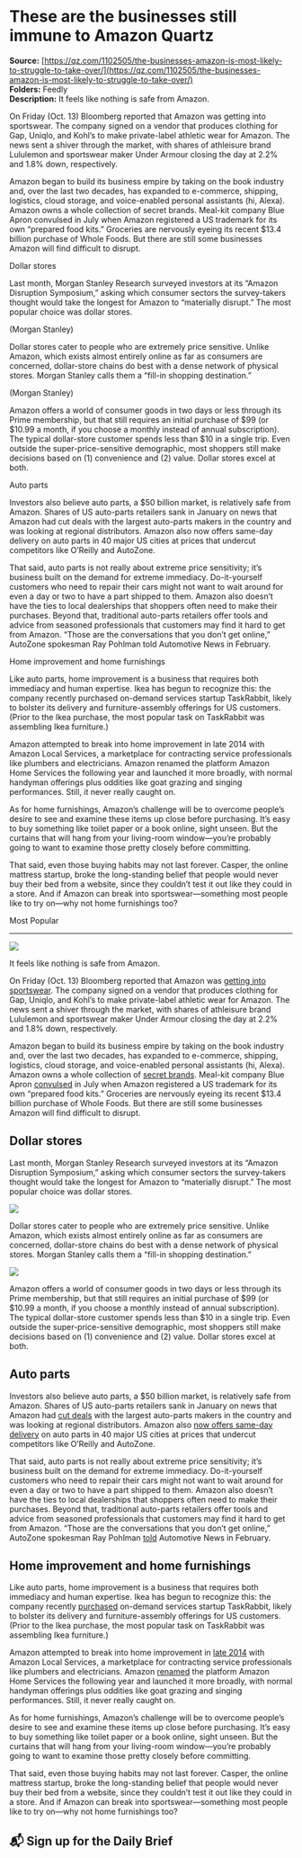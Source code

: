 # These are the businesses still immune to Amazon Quartz

**Source:** [https://qz.com/1102505/the-businesses-amazon-is-most-likely-to-struggle-to-take-over/](https://qz.com/1102505/the-businesses-amazon-is-most-likely-to-struggle-to-take-over/)  
**Folders:** Feedly  
**Description:** It feels like nothing is safe from Amazon.

On Friday (Oct. 13) Bloomberg reported that Amazon was getting into sportswear. The company signed on a vendor that produces clothing for Gap, Uniqlo, and Kohl’s to make private-label athletic wear for Amazon. The news sent a shiver through the market, with shares of athleisure brand Lululemon and sportswear maker Under Armour closing the day at 2.2% and 1.8% down, respectively.

Amazon began to build its business empire by taking on the book industry and, over the last two decades, has expanded to e-commerce, shipping, logistics, cloud storage, and voice-enabled personal assistants (hi, Alexa). Amazon owns a whole collection of secret brands. Meal-kit company Blue Apron convulsed in July when Amazon registered a US trademark for its own “prepared food kits.” Groceries are nervously eyeing its recent $13.4 billion purchase of Whole Foods. But there are still some businesses Amazon will find difficult to disrupt.

Dollar stores

Last month, Morgan Stanley Research surveyed investors at its “Amazon Disruption Symposium,” asking which consumer sectors the survey-takers thought would take the longest for Amazon to “materially disrupt.” The most popular choice was dollar stores.

(Morgan Stanley)

Dollar stores cater to people who are extremely price sensitive. Unlike Amazon, which exists almost entirely online as far as consumers are concerned, dollar-store chains do best with a dense network of physical stores. Morgan Stanley calls them a “fill-in shopping destination.”

(Morgan Stanley)

Amazon offers a world of consumer goods in two days or less through its Prime membership, but that still requires an initial purchase of $99 (or $10.99 a month, if you choose a monthly instead of annual subscription). The typical dollar-store customer spends less than $10 in a single trip. Even outside the super-price-sensitive demographic, most shoppers still make decisions based on (1) convenience and (2) value. Dollar stores excel at both.

Auto parts

Investors also believe auto parts, a $50 billion market, is relatively safe from Amazon. Shares of US auto-parts retailers sank in January on news that Amazon had cut deals with the largest auto-parts makers in the country and was looking at regional distributors. Amazon also now offers same-day delivery on auto parts in 40 major US cities at prices that undercut competitors like O’Reilly and AutoZone.

That said, auto parts is not really about extreme price sensitivity; it’s business built on the demand for extreme immediacy. Do-it-yourself customers who need to repair their cars might not want to wait around for even a day or two to have a part shipped to them. Amazon also doesn’t have the ties to local dealerships that shoppers often need to make their purchases. Beyond that, traditional auto-parts retailers offer tools and advice from seasoned professionals that customers may find it hard to get from Amazon. “Those are the conversations that you don’t get online,” AutoZone spokesman Ray Pohlman told Automotive News in February.

Home improvement and home furnishings

Like auto parts, home improvement is a business that requires both immediacy and human expertise. Ikea has begun to recognize this: the company recently purchased on-demand services startup TaskRabbit, likely to bolster its delivery and furniture-assembly offerings for US customers. (Prior to the Ikea purchase, the most popular task on TaskRabbit was assembling Ikea furniture.)

Amazon attempted to break into home improvement in late 2014 with Amazon Local Services, a marketplace for contracting service professionals like plumbers and electricians. Amazon renamed the platform Amazon Home Services the following year and launched it more broadly, with normal handyman offerings plus oddities like goat grazing and singing performances. Still, it never really caught on.

As for home furnishings, Amazon’s challenge will be to overcome people’s desire to see and examine these items up close before purchasing. It’s easy to buy something like toilet paper or a book online, sight unseen. But the curtains that will hang from your living-room window—you’re probably going to want to examine those pretty closely before committing.

That said, even those buying habits may not last forever. Casper, the online mattress startup, broke the long-standing belief that people would never buy their bed from a website, since they couldn’t test it out like they could in a store. And if Amazon can break into sportswear—something most people like to try on—why not home furnishings too?

Most Popular


---

<div><div><div><picture><img src="https://qz.com/cdn-cgi/image/width=1024%2Cquality=85%2Cformat=auto/https://assets.qz.com/media/26da51ad52337a71d20644e0a68a0001.jpg"></picture></div><p>It feels like nothing is safe from Amazon.</p></div><div><p>On Friday (Oct. 13) Bloomberg reported that Amazon was <a href="https://www.bloomberg.com/news/articles/2017-10-13/amazon-is-said-to-make-sportswear-push-in-industry-rattling-move">getting into sportswear</a>. The company signed on a vendor that produces clothing for Gap, Uniqlo, and Kohl’s to make private-label athletic wear for Amazon. The news sent a shiver through the market, with shares of athleisure brand Lululemon and sportswear maker Under Armour closing the day at 2.2% and 1.8% down, respectively.</p></div><div><p>Amazon began to build its business empire by taking on the book industry and, over the last two decades, has expanded to e-commerce, shipping, logistics, cloud storage, and voice-enabled personal assistants (hi, Alexa). Amazon owns a whole collection of <a href="https://qz.com/1039381/amazon-owns-a-whole-collection-of-secret-brands">secret brands</a>. Meal-kit company Blue Apron <a href="https://qz.com/1031450/blue-apron-has-an-amazon-problem-jeff-bezos-is-looking-into-the-meal-kit-business">convulsed</a> in July when Amazon registered a US trademark for its own “prepared food kits.” Groceries are nervously eyeing its recent $13.4 billion purchase of Whole Foods. But there are still some businesses Amazon will find difficult to disrupt.</p></div><div><h2>Dollar stores</h2><p>Last month, Morgan Stanley Research surveyed investors at its “Amazon Disruption Symposium,” asking which consumer sectors the survey-takers thought would take the longest for Amazon to “materially disrupt.” The most popular choice was dollar stores.</p></div><div><div><picture><img src="https://qz.com/cdn-cgi/image/width=1024%2Cquality=85%2Cformat=auto/https://assets.qz.com/media/98d9215fa9f046985d413ba3cafd2fef.jpg"></picture></div><p>Dollar stores cater to people who are extremely price sensitive. Unlike Amazon, which exists almost entirely online as far as consumers are concerned, dollar-store chains do best with a dense network of physical stores. Morgan Stanley calls them a “fill-in shopping destination.”</p></div><div><div><picture><img src="https://qz.com/cdn-cgi/image/width=1024%2Cquality=85%2Cformat=auto/https://assets.qz.com/media/090056175f41c4fb4232480d176523ec.jpg"></picture></div><p>Amazon offers a world of consumer goods in two days or less through its Prime membership, but that still requires an initial purchase of $99 (or $10.99 a month, if you choose a monthly instead of annual subscription). The typical dollar-store customer spends less than $10 in a single trip. Even outside the super-price-sensitive demographic, most shoppers still make decisions based on (1) convenience and (2) value. Dollar stores excel at both.</p></div><div><h2>Auto parts</h2><p>Investors also believe auto parts, a $50 billion market, is relatively safe from Amazon. Shares of US auto-parts retailers sank in January on news that Amazon had <a href="https://nypost.com/2017/01/22/amazons-next-frontier-to-conquer-auto-parts/">cut deals</a> with the largest auto-parts makers in the country and was looking at regional distributors. Amazon also <a href="https://wheelscene.com/same-day-delivery-amazon-car-parts/">now offers same-day delivery</a> on auto parts in 40 major US cities at prices that undercut competitors like O’Reilly and AutoZone.</p></div><div><p>That said, auto parts is not really about extreme price sensitivity; it’s business built on the demand for extreme immediacy. Do-it-yourself customers who need to repair their cars might not want to wait around for even a day or two to have a part shipped to them. Amazon also doesn’t have the ties to local dealerships that shoppers often need to make their purchases. Beyond that, traditional auto-parts retailers offer tools and advice from seasoned professionals that customers may find it hard to get from Amazon. “Those are the conversations that you don’t get online,” AutoZone spokesman Ray Pohlman <a href="http://www.autonews.com/article/20170220/OEM06/302209956/amazon-could-shake-up-parts-business">told</a> Automotive News in February.</p></div><div><h2>Home improvement and home furnishings</h2><p>Like auto parts, home improvement is a business that requires both immediacy and human expertise. Ikea has begun to recognize this: the company recently <a href="https://qz.com/1089987/ikea-is-buying-taskrabbit-because-americas-diy-spirit-is-dying">purchased</a> on-demand services startup TaskRabbit, likely to bolster its delivery and furniture-assembly offerings for US customers. (Prior to the Ikea purchase, the most popular task on TaskRabbit was assembling Ikea furniture.)</p></div><div><p>Amazon attempted to break into home improvement in <a href="https://www.wsj.com/articles/amazon-offers-help-finding-local-handymen-1416877723">late 2014</a> with Amazon Local Services, a marketplace for contracting service professionals like plumbers and electricians. Amazon <a href="https://techcrunch.com/2015/03/25/amazons-on-demand-services-marketplace-launches-monday/">renamed</a> the platform Amazon Home Services the following year and launched it more broadly, with normal handyman offerings plus oddities like goat grazing and singing performances. Still, it never really caught on.</p></div><div><p>As for home furnishings, Amazon’s challenge will be to overcome people’s desire to see and examine these items up close before purchasing. It’s easy to buy something like toilet paper or a book online, sight unseen. But the curtains that will hang from your living-room window—you’re probably going to want to examine those pretty closely before committing.</p></div><div><p>That said, even those buying habits may not last forever. Casper, the online mattress startup, broke the long-standing belief that people would never buy their bed from a website, since they couldn’t test it out like they could in a store. And if Amazon can break into sportswear—something most people like to try on—why not home furnishings too?</p></div><div><h2>📬 Sign up for the Daily Brief</h2></div></div>